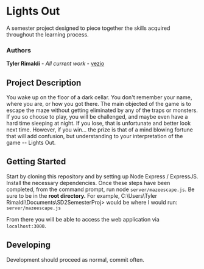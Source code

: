 # Lights Out

A semester project designed to piece together the skills acquired throughout the learning process.

### Authors

**Tyler Rimaldi** - *All current work* - [vezio](https://github.com/vezio)

## Project Description

You wake up on the floor of a dark cellar. You don't remember your name, where you are, or how you got there.  The main objected of the game is to escape the maze without getting eliminated by any of the traps or monsters. If you so choose to play, you will be challenged, and maybe even have a hard time sleeping at night. If you lose, that is unfortunate and better look next time. However, if you win... the prize is that of a mind blowing fortune that will add confusion, but understanding to your interpretation of the game -- Lights Out.

## Getting Started

Start by cloning this repository and by setting up Node Express / ExpressJS. Install the necessary dependencies. Once these steps have been completed, from the command prompt, run node `server/mazeescape.js`. Be sure to be in the **root directory.** For example, C:\Users\Tyler Rimaldi\Documents\SD2SemesterProj> would be where I would run: `server/mazeescape.js`

From there you will be able to access the web application via `localhost:3000`. 

## Developing

Development should proceed as normal, commit often. 
